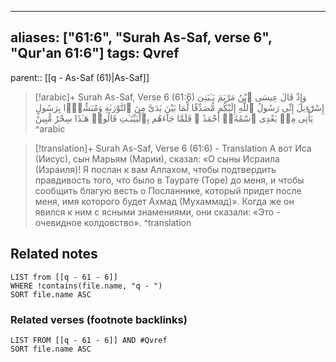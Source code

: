 
---
aliases: ["61:6", "Surah As-Saf, verse 6", "Qur'an 61:6"]
tags: Qvref
---

parent:: [[q - As-Saf (61)|As-Saf]]

> [!arabic]+ Surah As-Saf, Verse 6 (61:6)
> <span class="quran-arabic">وَإِذْ قَالَ عِيسَى ٱبْنُ مَرْيَمَ يَـٰبَنِىٓ إِسْرَٰٓءِيلَ إِنِّى رَسُولُ ٱللَّهِ إِلَيْكُم مُّصَدِّقًا لِّمَا بَيْنَ يَدَىَّ مِنَ ٱلتَّوْرَىٰةِ وَمُبَشِّرًۢا بِرَسُولٍ يَأْتِى مِنۢ بَعْدِى ٱسْمُهُۥٓ أَحْمَدُ ۖ فَلَمَّا جَآءَهُم بِٱلْبَيِّنَـٰتِ قَالُوا۟ هَـٰذَا سِحْرٌ مُّبِينٌ</span>
^arabic

> [!translation]+ Surah As-Saf, Verse 6 (61:6) - Translation
> А вот Иса (Иисус), сын Марьям (Марии), сказал: «О сыны Исраила (Израиля)! Я послан к вам Аллахом, чтобы подтвердить правдивость того, что было в Таурате (Торе) до меня, и чтобы сообщить благую весть о Посланнике, который придет после меня, имя которого будет Ахмад (Мухаммад)». Когда же он явился к ним с ясными знамениями, они сказали: «Это - очевидное колдовство».
^translation



## Related notes
```dataview
LIST from [[q - 61 - 6]]
WHERE !contains(file.name, "q - ")
SORT file.name ASC
```

### Related verses (footnote backlinks)
```dataview
LIST FROM [[q - 61 - 6]] AND #Qvref
SORT file.name ASC
```

